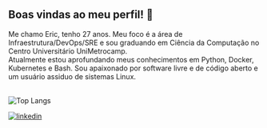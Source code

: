 ## Boas vindas ao meu perfil! 👋
<span align="left">
Me chamo Eric, tenho 27 anos. Meu foco é a área de Infraestrutura/DevOps/SRE e sou graduando em Ciência da Computação no Centro Universitário UniMetrocamp.<br>
Atualmente estou aprofundando meus conhecimentos em Python, Docker, Kubernetes e Bash. 
Sou apaixonado por software livre e de código aberto e um usuário assiduo de sistemas Linux.
</span>
<br> 
<br>

![Top Langs](https://github-readme-stats.vercel.app/api/top-langs/?username=ericsrodrigues&layout=compact&bg_color=24273a&text_color=cad3f5&icon_color=c6a0f6&title_color=8bd5ca)

[![linkedin](https://img.shields.io/badge/linkedin-0A66C2?style=for-the-badge&logo=linkedin&logoColor=white)](https://www.linkedin.com/in/ericsrodrigues)

